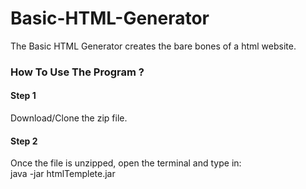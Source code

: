 # Basic-HTML-Generator
<article>The Basic HTML Generator creates the bare bones of a html website.</article>

<h3>How To Use The Program ?</h3>

<h4>Step 1</h4>
<article>Download/Clone the zip file.</article>

<h4>Step 2</h4>
<article>Once the file is unzipped, open the terminal and type in:</article>
<article>  java -jar htmlTemplete.jar</article>
